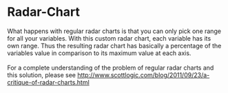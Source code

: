 Radar-Chart
===========

What happens with regular radar charts is that you can only pick one range for all your variables. With this custom radar chart, each variable has its own range. Thus the resulting radar chart has basically a percentage of the variables value in comparison to its maximum value at each axis.
<br/><br/>
For a complete understanding of the problem of regular radar charts and this solution, please see <a href="http://www.scottlogic.com/blog/2011/09/23/a-critique-of-radar-charts.html">http://www.scottlogic.com/blog/2011/09/23/a-critique-of-radar-charts.html</a>
